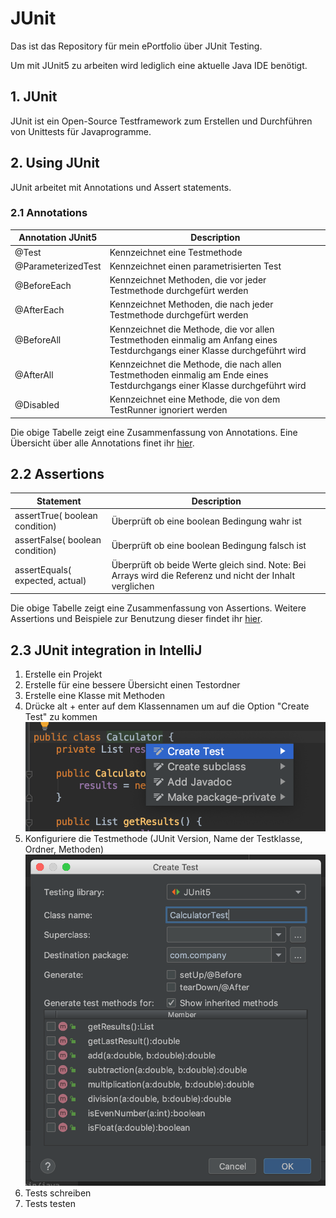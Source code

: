 # JUnit

Das ist das Repository für mein ePortfolio über JUnit Testing.

Um mit JUnit5 zu arbeiten wird lediglich eine aktuelle Java IDE benötigt.

## 1. JUnit
JUnit ist ein Open-Source Testframework zum Erstellen und Durchführen von Unittests für Javaprogramme. 

## 2. Using JUnit
JUnit arbeitet mit Annotations und Assert statements.

### 2.1 Annotations
| Annotation JUnit5 | Description |
|----|----|
| @Test | Kennzeichnet eine Testmethode |
| @ParameterizedTest | Kennzeichnet einen parametrisierten Test |
| @BeforeEach | Kennzeichnet Methoden, die vor jeder Testmethode durchgefürt werden |
| @AfterEach | Kennzeichnet Methoden, die nach jeder Testmethode durchgefürt werden |
| @BeforeAll | Kennzeichnet die Methode, die vor allen Testmethoden einmalig am Anfang eines Testdurchgangs einer Klasse durchgeführt wird |
| @AfterAll | Kennzeichnet die Methode, die nach allen Testmethoden einmalig am Ende eines Testdurchgangs einer Klasse durchgeführt wird |
| @Disabled | Kennzeichnet eine Methode, die von dem TestRunner ignoriert werden |

Die obige Tabelle zeigt eine Zusammenfassung von Annotations. Eine Übersicht über alle Annotations finet ihr [hier](https://github.com/Mert-Guenduez/learnityourself/blob/master/app/src/androidTest/assets/res/ManageTasks.feature).

## 2.2 Assertions
| Statement | Description |
|----|----|
| assertTrue( boolean condition) | Überprüft ob eine boolean Bedingung wahr ist |
| assertFalse( boolean condition) | Überprüft ob eine boolean Bedingung falsch ist |
| assertEquals( expected, actual) | Überprüft ob beide Werte gleich sind. Note: Bei Arrays wird die Referenz und nicht der Inhalt verglichen |

Die obige Tabelle zeigt eine Zusammenfassung von Assertions. Weitere Assertions und Beispiele zur Benutzung dieser findet ihr [hier](https://junit.org/junit5/docs/current/user-guide/#writing-tests-assertions).

## 2.3 JUnit integration in IntelliJ
1. Erstelle ein Projekt
2. Erstelle für eine bessere Übersicht einen Testordner
3. Erstelle eine Klasse mit Methoden
4. Drücke alt + enter auf dem Klassennamen um auf die Option "Create Test" zu kommen
![createUnitTest][]
5. Konfiguriere die Testmethode (JUnit Version, Name der Testklasse, Ordner, Methoden)
![configureUnitTest][]
6. Tests schreiben
7. Tests testen


[createUnitTest]: https://github.com/AngelikaSudheimer/JUnit/blob/master/Documentation/createUnitTestIntelliJ.png "create JUnit Test"
[configureUnitTest]: https://github.com/AngelikaSudheimer/JUnit/blob/master/Documentation/configureUnitTestIntelliJ.png "configure JUnit Test"
